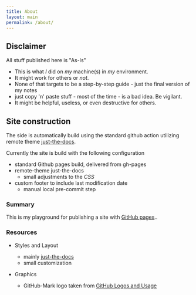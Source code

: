 ```yaml
---
title: About
layout: main
permalink: /about/
---
```


## Disclaimer

All stuff published here is "As-Is"

* This is what *I* did on *my* machine(s) in *my* environment.
* It might work for others or *not*.
* None of that targets to be a step-by-step guide - just the final version of my notes
* just copy 'n' paste stuff - most of the time - is a bad idea. Be vigilant.
* It might be helpful, useless, or even destructive for others.

## Site construction

The side is automatically build using the standard github action utilizing remote theme [just-the-docs].

Currently the site is build with the following configuration
* standard Github pages build, delivered from gh-pages
* remote-theme just-the-docs
  * small adjustments to the _CSS_
* custom footer to include last modification date
  * manual local pre-commit step

### Summary

This is my playground for publishing a site with [GitHub pages]..

### Resources

* Styles and Layout 
  * mainly [just-the-docs]
  * small customization


* Graphics 
  * GitHub-Mark logo taken from [GitHub Logos and Usage](https://github.com/logos)

[just-the-docs]: https://github.com/pmarsceill/just-the-docs
[GitHub pages]: https://pages.github.com/